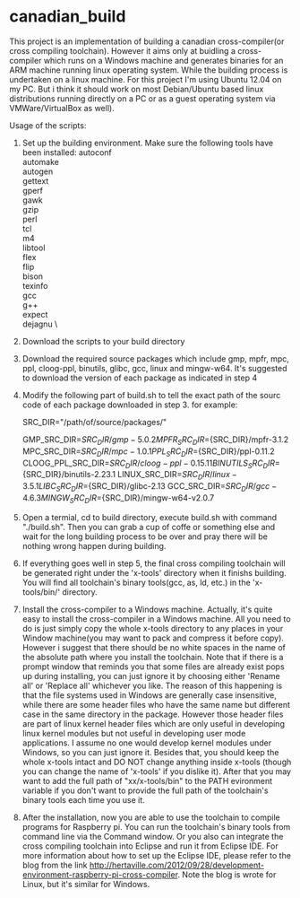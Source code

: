 canadian_build
==============

This project is an implementation of building a canadian cross-compiler(or cross compiling toolchain). However it aims only at buidling a cross-compiler which runs on a Windows machine and generates binaries for an ARM machine running linux operating system. While the building process is undertaken on a linux machine. For this project I'm using Ubuntu 12.04 on my PC. But i think it should work on most Debian/Ubuntu based linux distributions running directly on a PC or as a guest operating system via VMWare/VirtualBox as well).


Usage of the scripts:

1. Set up the building environment. Make sure the following tools have been installed:
   autoconf \
   automake \
   autogen \
   gettext \
   gperf \
   gawk \
   gzip \
   perl \
   tcl \
   m4 \
   libtool \
   flex \
   flip \
   bison \
   texinfo \
   gcc \
   g++ \
   expect \
   dejagnu \
    
2. Download the scripts to your build directory

3. Download the required source packages which include gmp, mpfr, mpc, ppl, cloog-ppl, binutils, glibc, gcc, linux and mingw-w64. It's suggested to download the version of each package as indicated in step 4 

4. Modify the following part of build.sh to tell the exact path of the sourc code of each package downloaded in step 3.  for example:

    SRC_DIR="/path/of/source/packages/"
    
    GMP_SRC_DIR=${SRC_DIR}/gmp-5.0.2
    MPFR_SRC_DIR=${SRC_DIR}/mpfr-3.1.2
    MPC_SRC_DIR=${SRC_DIR}/mpc-1.0.1
    PPL_SRC_DIR=${SRC_DIR}/ppl-0.11.2
    CLOOG_PPL_SRC_DIR=${SRC_DIR}/cloog-ppl-0.15.11
    BINUTILS_SRC_DIR=${SRC_DIR}/binutils-2.23.1
    LINUX_SRC_DIR=${SRC_DIR}/linux-3.5.1
    LIBC_SRC_DIR=${SRC_DIR}/glibc-2.13
    GCC_SRC_DIR=${SRC_DIR}/gcc-4.6.3
    MINGW_SRC_DIR=${SRC_DIR}/mingw-w64-v2.0.7 
 
5. Open a termial, cd to build directory,  execute build.sh with command "./build.sh". Then you can grab a cup of coffe or something else and wait for the long building process to be over and pray there will be nothing wrong happen during building.

6. If everything goes well in step 5, the final cross compiling toolchain will be generated right under the 'x-tools' directory when it finishs building. You will find all toolchain's binary tools(gcc, as, ld, etc.) in the 'x-tools/bin/' directory. 

7. Install the cross-compiler to a Windows machine. Actually, it's quite easy to install the cross-compiler in a Windows machine. All you need to do is just simply copy the whole x-tools directory to any places in your Window machine(you may want to pack and compress it before copy). However i suggest that there should be no white spaces in the name of the absolute path where you install the toolchain. Note that if there is a prompt window that reminds you that some files are already exist pops up during installing, you can just ignore it by choosing either 'Rename all' or 'Replace all' whichever you like. The reason of this happening is that the file systems used in Windows are generally case insensitive, while there are some header files who have the same name but different case in the same directory in the package. However those header files are part of linux kernel header files which are only useful in developing linux kernel modules but not useful in developing user mode applications. I assume no one would develop kernel modules under Windows, so you can just ignore it. Besides that, you should keep the whole x-tools intact and DO NOT change anything inside x-tools (though you can change the name of 'x-tools' if you dislike it). After that you may want to add the full path of "xx/x-tools/bin" to the PATH evironment variable if you don't want to provide the full path of the toolchain's binary tools each time you use it.

8. After the installation, now you are able to use the toolchain to compile programs for Raspberry pi. You can run the toolchain's binary tools from command line via the Command window. Or you also can integrate the cross compiling toolchain into Eclipse and run it from Eclipse IDE. For more information about how to set up the Eclipse IDE, please refer to the blog from the link http://hertaville.com/2012/09/28/development-environment-raspberry-pi-cross-compiler. Note the blog is wrote for Linux, but it's similar for Windows. 
